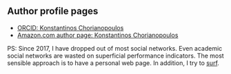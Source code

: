 ## Author profile pages

* [ORCID: Konstantinos Chorianopoulos](https://orcid.org/0000-0002-5999-9387)
* [Amazon.com author page: Konstantinos Chorianopoulos](https://www.amazon.com/Konstantinos-Chorianopoulos/e/B00M3JMHGQ)

PS: Since 2017, I have dropped out of most social networks. Even academic social networks are wasted on superficial performance indicators. The most sensible approach is to have a personal web page. In addition, I try to [surf](https://surfer.epidro.me).
